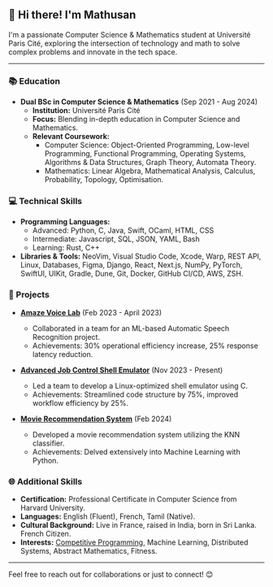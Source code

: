 ## 👋 Hi there! I'm Mathusan

I'm a passionate Computer Science & Mathematics student at Université Paris Cité, exploring the intersection of technology and math to solve complex problems and innovate in the tech space.

---

### 📚 Education

- **Dual BSc in Computer Science & Mathematics** (Sep 2021 - Aug 2024)
  - **Institution:** Université Paris Cité
  - **Focus:** Blending in-depth education in Computer Science and Mathematics.
  - **Relevant Coursework:**
    - Computer Science: Object-Oriented Programming, Low-level Programming, Functional Programming, Operating Systems, Algorithms & Data Structures, Graph Theory, Automata Theory.
    - Mathematics: Linear Algebra, Mathematical Analysis, Calculus, Probability, Topology, Optimisation.

### 💻 Technical Skills

- **Programming Languages:**
  - Advanced: Python, C, Java, Swift, OCaml, HTML, CSS
  - Intermediate: Javascript, SQL, JSON, YAML, Bash
  - Learning: Rust, C++
- **Libraries & Tools:** NeoVim, Visual Studio Code, Xcode, Warp, REST API, Linux, Databases, Figma, Django, React, Next.js, NumPy, PyTorch, SwiftUI, UIKit, Gradle, Dune, Git, Docker, GitHub CI/CD, AWS, ZSH.

### 🌟 Projects

- **[Amaze Voice Lab](https://github.com/mathusanMe/Amaze-Voice-Lab)** (Feb 2023 - April 2023)
  - Collaborated in a team for an ML-based Automatic Speech Recognition project.
  - Achievements: 30% operational efficiency increase, 25% response latency reduction.

- **[Advanced Job Control Shell Emulator](https://github.com/mathusanMe/Job-Control-Shell-Emulator)** (Nov 2023 - Present)
  - Led a team to develop a Linux-optimized shell emulator using C.
  - Achievements: Streamlined code structure by 75%, improved workflow efficiency by 25%.

- **[Movie Recommendation System](https://github.com/mathusanMe/Movie-Recommendation-System)** (Feb 2024)
  - Developed a movie recommendation system utilizing the KNN classifier.
  - Achievements: Delved extensively into Machine Learning with Python.

### 🌐 Additional Skills

- **Certification:** Professional Certificate in Computer Science from Harvard University.
- **Languages:** English (Fluent), French, Tamil (Native).
- **Cultural Background:** Live in France, raised in India, born in Sri Lanka. French Citizen.
- **Interests:** [Competitive Programming](https://github.com/mathusanMe/LeetCode), Machine Learning, Distributed Systems, Abstract Mathematics, Fitness.

---

Feel free to reach out for collaborations or just to connect! 😊
